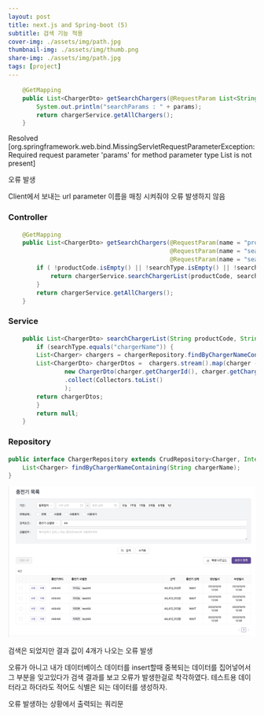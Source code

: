 ```yaml
---
layout: post
title: next.js and Spring-boot (5)
subtitle: 검색 기능 적용
cover-img: ./assets/img/path.jpg
thumbnail-img: ./assets/img/thumb.png
share-img: ./assets/img/path.jpg
tags: [project]
---
```

```java
    @GetMapping
    public List<ChargerDto> getSearchChargers(@RequestParam List<String> params) {
        System.out.println("searchParams : " + params);
        return chargerService.getAllChargers();
    }
```
 Resolved [org.springframework.web.bind.MissingServletRequestParameterException: Required request parameter 'params' for method parameter type List is not present]

오류 발생

Client에서 보내는 url parameter 이름을 매칭 시켜줘야 오류 발생하지 않음


### Controller
```java
    @GetMapping
    public List<ChargerDto> getSearchChargers(@RequestParam(name = "productCode", required = false) String productCode,
                                              @RequestParam(name = "searchType", required = false) String searchType,
                                              @RequestParam(name = "searchText", required = false) String searchText) {
        if ( !productCode.isEmpty() || !searchType.isEmpty() || !searchText.isEmpty()){
            return chargerService.searchChargerList(productCode, searchType, searchText);
        }
        return chargerService.getAllChargers();
    }

```

### Service
```java
    public List<ChargerDto> searchChargerList(String productCode, String searchType, String searchText) {
        if (searchType.equals("chargerName")) {
        List<Charger> chargers = chargerRepository.findByChargerNameContaining(searchText);
        List<ChargerDto> chargerDtos =  chargers.stream().map(charger ->
                new ChargerDto(charger.getChargerId(), charger.getChargerCode(), charger.getChargerName(), charger.getChargerPrice(), charger.getChargerBrand(), charger.getChargerStatus()))
                .collect(Collectors.toList()
                );
        return chargerDtos;
        }
        return null;
    }
```

### Repository
```java
public interface ChargerRepository extends CrudRepository<Charger, Integer> {
    List<Charger> findByChargerNameContaining(String chargerName);
}
```


![Crepe](/assets/img/2023_10_09/%EC%8A%A4%ED%81%AC%EB%A6%B0%EC%83%B7%202023-10-10%20%EC%98%A4%EC%A0%84%2012.06.28.png)

검색은 되었지만 결과 값이 4개가 나오는 오류 발생 

오류가 아니고 내가 데이터베이스 데이터를 insert할때 중복되는 데이터를 집어넣어서 그 부분을 잊고있다가 검색 결과를 보고 오류가 발생한걸로 착각하였다.
테스트용 데이터라고 하더라도 적어도 식별은 되는 데이터를 생성하자.

오류 발생하는 상황에서 출력되는 쿼리문